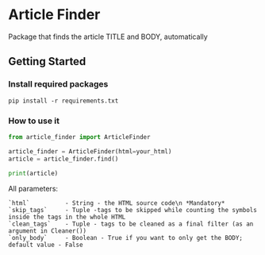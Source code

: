 # Article Finder

Package that finds the article TITLE and BODY, automatically

## Getting Started
### Install required packages
```
pip install -r requirements.txt
```

### How to use it

```python
from article_finder import ArticleFinder

article_finder = ArticleFinder(html=your_html)
article = article_finder.find()
 
print(article)
```

All parameters:
```
`html`          - String - the HTML source code\n *Mandatory*
`skip_tags`     - Tuple -tags to be skipped while counting the symbols inside the tags in the whole HTML
`clean_tags`    - Tuple - tags to be cleaned as a final filter (as an argument in Cleaner())
`only_body`     - Boolean - True if you want to only get the BODY; default value - False
```